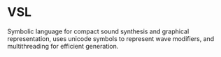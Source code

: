 # VSL
Symbolic language for compact sound synthesis and graphical representation, uses unicode symbols to represent wave modifiers, and multithreading for  efficient generation.

